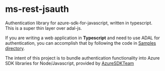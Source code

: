 # ms-rest-jsauth
Authentication library for azure-sdk-for-javascript, written in typescript. This is a super thin layer over adal-js.

If you are writing a web application in **Typescript** and need to use ADAL for authentication, you can accomplish that by following the code in [Samples directory](./tree/master/sample).

The intent of this project is to bundle authentication functionality into Azure SDK libraries for Node/Javascript, provided by [AzureSDKTeam](https://www.npmjs.com/~windowsazure)
